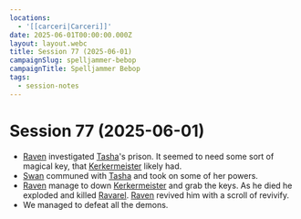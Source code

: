 ```yaml
---
locations:
  - '[[carceri|Carceri]]'
date: 2025-06-01T00:00:00.000Z
layout: layout.webc
title: Session 77 (2025-06-01)
campaignSlug: spelljammer-bebop
campaignTitle: Spelljammer Bebop
tags:
  - session-notes
---
```

# Session 77 (2025-06-01)

- [Raven](raven.md) investigated [Tasha](tasha.md)'s prison. It seemed to need some sort of magical key, that [Kerkermeister](kerkermeister.md) likely had.
- [Swan](swan.md) communed with [Tasha](tasha.md) and took on some of her powers.
- [Raven](raven.md) manage to down [Kerkermeister](kerkermeister.md) and grab the keys. As he died he exploded and killed [Ravarel](ravarel-deshent.md). [Raven](raven.md) revived him with a scroll of revivify.
- We managed to defeat all the demons.
